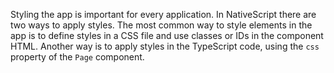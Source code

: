 Styling the app is important for every application. In NativeScript there are two ways to apply styles.
The most common way to style elements in the app is to define styles in a CSS file and use classes or IDs in the component HTML.
Another way is to apply styles in the TypeScript code, using the `css` property of the `Page` component.
